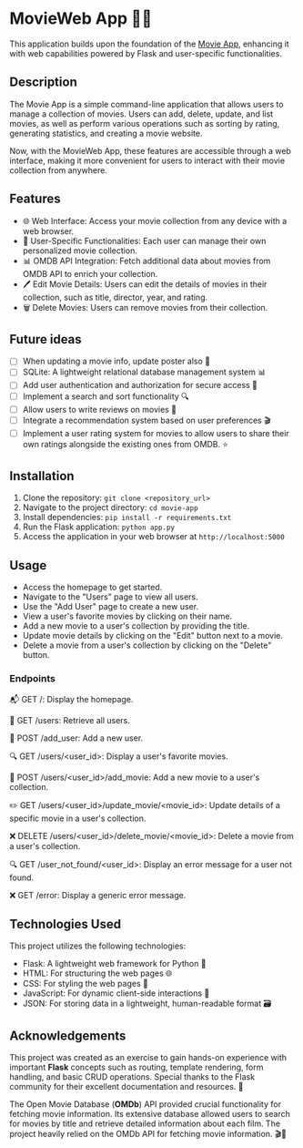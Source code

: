 # MovieWeb App 🎥🌐

This application builds upon the foundation of the [Movie App](https://github.com/kot-brodskogo/movieApp), enhancing it with web capabilities powered by Flask and user-specific functionalities.

## Description

The Movie App is a simple command-line application that allows users to manage a collection of movies. Users can add, delete, update, and list movies, as well as perform various operations such as sorting by rating, generating statistics, and creating a movie website.

Now, with the MovieWeb App, these features are accessible through a web interface, making it more convenient for users to interact with their movie collection from anywhere.

## Features

* 🌐 Web Interface: Access your movie collection from any device with a web browser.
* 👤 User-Specific Functionalities: Each user can manage their own personalized movie collection.
* 📊 OMDB API Integration: Fetch additional data about movies from OMDB API to enrich your collection.
* 🖊️ Edit Movie Details: Users can edit the details of movies in their collection, such as title, director, year, and rating.
* 🗑 Delete Movies: Users can remove movies from their collection. ️

## Future ideas
- [ ] When updating a movie info, update poster also 🔄
- [ ] SQLite: A lightweight relational database management system 📊
- [ ] Add user authentication and authorization for secure access 🔐
- [ ] Implement a search and sort functionality 🔍
- [ ] Allow users to write reviews on movies 💬
- [ ] Integrate a recommendation system based on user preferences 🎬
- [ ] Implement a user rating system for movies to allow users to share their own ratings alongside the existing ones from OMDB. ⭐

## Installation
1. Clone the repository: `git clone <repository_url>`
2. Navigate to the project directory: `cd movie-app`
3. Install dependencies: `pip install -r requirements.txt`
4. Run the Flask application: `python app.py`
5. Access the application in your web browser at `http://localhost:5000`

## Usage
* Access the homepage to get started.
* Navigate to the "Users" page to view all users.
* Use the "Add User" page to create a new user.
* View a user's favorite movies by clicking on their name.
* Add a new movie to a user's collection by providing the title.
* Update movie details by clicking on the "Edit" button next to a movie.
* Delete a movie from a user's collection by clicking on the "Delete" button.

### Endpoints

📬 GET /: Display the homepage.

📄 GET /users: Retrieve all users.

📝 POST /add_user: Add a new user.

🔍 GET /users/<user_id>: Display a user's favorite movies.

📝 POST /users/<user_id>/add_movie: Add a new movie to a user's collection.

✏️ GET /users/<user_id>/update_movie/<movie_id>: Update details of a specific movie in a user's collection.

❌ DELETE /users/<user_id>/delete_movie/<movie_id>: Delete a movie from a user's collection.

🔍 GET /user_not_found/<user_id>: Display an error message for a user not found.

❌ GET /error: Display a generic error message.

## Technologies Used
This project utilizes the following technologies:

- Flask: A lightweight web framework for Python 🐍
- HTML: For structuring the web pages 🌐
- CSS: For styling the web pages 🎨
- JavaScript: For dynamic client-side interactions 🚀
- JSON: For storing data in a lightweight, human-readable format 🗃️

## Acknowledgements
This project was created as an exercise to gain hands-on experience with important **Flask** concepts such as routing, template rendering, form handling, and basic CRUD operations. Special thanks to the Flask community for their excellent documentation and resources. 🙌

The Open Movie Database (**OMDb**) API provided crucial functionality for fetching movie information. Its extensive database allowed users to search for movies by title and retrieve detailed information about each film. The project heavily relied on the OMDb API for fetching movie information. 🎬🍿